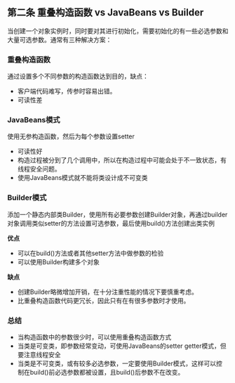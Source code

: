 ## 第二条 重叠构造函数 vs JavaBeans vs Builder
当创建一个对象实例时，同时要对其进行初始化，需要初始化的有一些必选参数和大量可选参数。通常有三种解决方案：
### 重叠构造函数
通过设置多个不同参数的构造函数达到目的，缺点：
* 客户端代码难写，传参时容易出错。
* 可读性差
### JavaBeans模式
使用无参构造函数，然后为每个参数设置setter
* 可读性好
* 构造过程被分到了几个调用中，所以在构造过程中可能会处于不一致状态，有线程安全问题。
* 使用JavaBeans模式就不能将类设计成不可变类
### Builder模式
添加一个静态内部类Builder，使用所有必要参数创建Builder对象，再通过builder对象调用类似setter的方法设置可选参数，最后使用build()方法创建出类实例

**优点**
* 可以在build()方法或者其他setter方法中做参数的检验
* 可以使用Builder构建多个对象

**缺点**
* 创建Builder略微增加开销，在十分注重性能的情况下要慎重考虑。
* 比重叠构造函数代码更冗长，因此只有在有很多参数时才使用。

### 总结
* 当构造函数中的参数很少时，可以使用重叠构造函数方式
* 当类是可变类，即参数经常变动，可使用JavaBeans的setter getter模式，但要注意线程安全
* 当类是不可变类，或有较多必选参数，一定要使用Builder模式，这样可以控制在build()前必选参数都被设置，且build()后参数不在改变。
